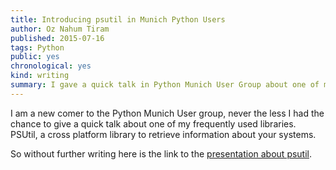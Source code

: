 ```yaml
---
title: Introducing psutil in Munich Python Users
author: Oz Nahum Tiram
published: 2015-07-16
tags: Python
public: yes
chronological: yes
kind: writing
summary: I gave a quick talk in Python Munich User Group about one of my favourite. Here is a link to the presentation about psutil.
---
```


I am a new comer to the  Python Munich User group, never the less I had the 
chance to give a quick talk about one of my frequently used libraries. PSUtil, 
a cross platform library to retrieve information about your systems.

So without further writing here is the link to the [presentation about psutil][1].

[1]: http://oz123.github.io/pages/psutil#1
